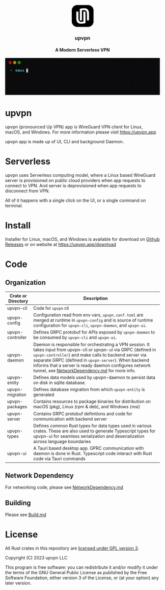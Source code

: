 <div align="center">
    <a href="https://upvpn.app">
        <img src="./upvpn-assets/icons/Square71x71Logo.png" >
    </a>
    <h3 align="center">upvpn</h3>
    <h4 align="center">A Modern Serverless VPN</h4>
    <img src="upvpn-assets/cli.gif" />
</div>

# upvpn

upvpn (pronounced Up VPN) app is WireGuard VPN client for Linux, macOS, and Windows.
For more information please visit https://upvpn.app

upvpn app is made up of UI, CLI and background Daemon.

# Serverless

upvpn uses Serverless computing model, where a Linux based WireGuard server is provisioned on public cloud providers when app requests to connect to VPN. And server is deprovisioned when app requests to disconnect from VPN.

All of it happens with a single click on the UI, or a single command on terminal.

# Install
Installer for Linux, macOS, and Windows is available for download on [Github Releases](https://github.com/upvpn/upvpn-app/releases) or on website at https://upvpn.app/download


# Code

## Organization

| Crate or Directory | Description |
| --- | --- |
| upvpn-cli | Code for `upvpn` cli |
| upvpn-config | Configuration read from env vars, `upvpn.conf.toml` are merged at runtime in `upvpn-config` and is source of runtime configuration for `upvpn-cli`, `upvpn-daemon`, and `upvpn-ui`. |
| upvpn-controller | Defines GRPC protobuf for APIs exposed by `upvpn-daemon` to be consumed by `upvpn-cli` and `upvpn-ui`. |
| upvpn-daemon | Daemon is responsible for orchestrating a VPN session. It takes input from upvpn-cli or upvpn-ui via GRPC (defined in `upvpn-controller`) and make calls to backend server via separate GRPC (defined in `upvpn-server`). When backend informs that a server is ready daemon configures network tunnel, see [NetworkDependency.md](./NetworkDependency.md) for more info. |
| upvpn-entity | Defines data models used by upvpn-daemon to persist data on disk in sqlite database. |
| upvpn-migration | Defines database migration from which `upvpn-entity` is generated |
| upvpn-packages| Contains resources to package binaries for distribution on macOS (pkg), Linux (rpm & deb), and Windows (msi) |
|upvpn-server| Contains GRPC protobuf definitions and code for communication with backend server |
| upvpn-types | Defines common Rust types for data types used in various crates. These are also used to generate Typescript types for upvpn-ui for seamless serialization and deserialization across language boundaries |
|upvpn-ui| A Tauri based desktop app. GPRC communication with daemon is done in Rust. Typescript code interact with Rust code via Tauri commands |



## Network Dependency

For networking code, please see [NetworkDependency.md](./NetworkDependency.md)

## Building

Please see [Build.md](./Build.md)

# License

All Rust crates in this repository are [licensed under GPL version 3](./LICENSE).

Copyright (C) 2023  upvpn LLC

This program is free software: you can redistribute it and/or modify
it under the terms of the GNU General Public License as published by
the Free Software Foundation, either version 3 of the License, or
(at your option) any later version.
